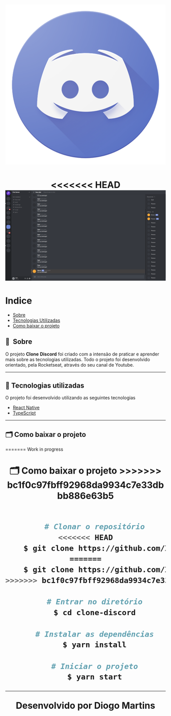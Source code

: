 <h1 align="center">
    <img src='./src/assets/discord-logo.png'>
</h1>

<h1 align="center">
<<<<<<< HEAD
    <img src="./src/assets/discord-final.png">
</h1>

# Indice

- [Sobre](#-sobre)
- [Tecnologias Utilizadas](#-tecnologias-utilizadas)
- [Como baixar o projeto](#-como-baixar-o-projeto)

## 🔖&nbsp; Sobre

O projeto **Clone** **Discord** foi criado com a intensão de praticar e aprender mais sobre as tecnologias utilizadas. Todo o projeto foi desenvolvido orientado, pela Rocketseat, através do seu canal de Youtube.

---

## 🚀 Tecnologias utilizadas

O projeto foi desenvolvido utilizando as seguintes tecnologias

- [React Native](https://reactnative.dev/)
- [TypeScript](https://www.typescriptlang.org/)

---

## 🗂 Como baixar o projeto
=======
  Work in progress

<h1 align="center"><p>🗂 Como baixar o projeto 
>>>>>>> bc1f0c97fbff92968da9934c7e33dbbb886e63b5

```bash

    # Clonar o repositório
<<<<<<< HEAD
    $ git clone https://github.com/Xavi002/Clone-Discord
=======
    $ git clone https://github.com/Xavi002/Clone-Discord.git
>>>>>>> bc1f0c97fbff92968da9934c7e33dbbb886e63b5

    # Entrar no diretório
    $ cd clone-discord

    # Instalar as dependências
    $ yarn install

    # Iniciar o projeto
    $ yarn start
```

---

Desenvolvido por Diogo Martins